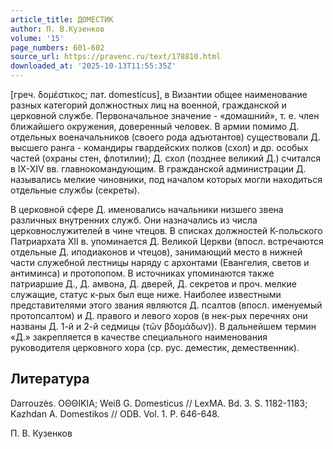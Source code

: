 ```yaml
---
article_title: ДОМЕСТИК
author: П. В.Кузенков
volume: '15'
page_numbers: 601-602
source_url: https://pravenc.ru/text/178810.html
downloaded_at: '2025-10-13T11:55:35Z'
---
```


[греч. 
δομέστικος; лат. domesticus], в Византии общее наименование разных категорий должностных лиц на военной, гражданской и церковной службе. Первоначальное значение - «домашний», т. е. член ближайшего окружения, доверенный человек. В армии помимо Д. отдельных военачальников (своего рода адъютантов) существовали Д. высшего ранга - командиры гвардейских полков (схол) и др. особых частей (охраны стен, флотилии); Д. схол (позднее великий Д.) считался в IX-XIV вв. главнокомандующим. В гражданской администрации Д. назывались мелкие чиновники, под началом которых могли находиться отдельные службы (секреты).

В церковной сфере Д. именовались начальники низшего звена различных внутренних служб. Они назначались из числа церковнослужителей в чине чтецов. В списках должностей К-польского Патриархата XII в. упоминается Д. Великой Церкви (впосл. встречаются отдельные Д. иподиаконов и чтецов), занимающий место в нижней части служебной лестницы наряду с архонтами (Евангелия, светов и антиминса) и протопопом. В источниках упоминаются также патриаршие Д., Д. амвона, Д. дверей, Д. секретов и проч. мелкие служащие, статус к-рых был еще ниже. Наиболее известными представителями этого звания являются Д. псалтов (впосл. именуемый протопсалтом) и Д. правого и левого хоров (в нек-рых перечнях они названы Д. 1-й и 2-й седмицы (τῶν βδομάδων)). В дальнейшем термин «Д.» закрепляется в качестве специального наименования руководителя церковного хора (ср. рус. деместик, демественник).

## Литература

Darrouzès. OΘΘΙΚΙΑ; Weiß G. Domesticus // LexMA. Bd. 3. S. 1182-1183; Kazhdan A. Domestikos // ODB. Vol. 1. P. 646-648.

П. В.  Кузенков
